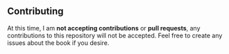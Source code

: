 ## Contributing

At this time, I am **not accepting contributions** or **pull requests**, any contributions to this repository will not be accepted. Feel free to create any issues about the book if you desire.
